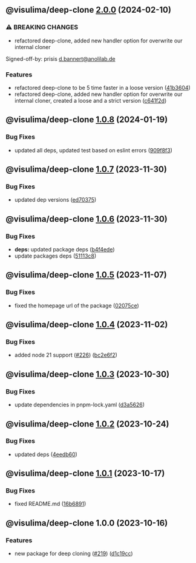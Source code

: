 ## @visulima/deep-clone [2.0.0](https://github.com/visulima/visulima/compare/@visulima/deep-clone@1.0.8...@visulima/deep-clone@2.0.0) (2024-02-10)


### ⚠ BREAKING CHANGES

* refactored deep-clone, added new handler option for overwrite our internal cloner

Signed-off-by: prisis <d.bannert@anolilab.de>

### Features

* refactored deep-clone to be 5 time faster in a loose version ([41b3604](https://github.com/visulima/visulima/commit/41b3604ad46a8021fb51fe0cabf207ed7002a231))
* refactored deep-clone, added new handler option for overwrite our internal cloner, created a loose and a strict version ([c641f2d](https://github.com/visulima/visulima/commit/c641f2dc8d07c7d25fd623a22cc4430a39fdd38d))

## @visulima/deep-clone [1.0.8](https://github.com/visulima/visulima/compare/@visulima/deep-clone@1.0.7...@visulima/deep-clone@1.0.8) (2024-01-19)


### Bug Fixes

* updated all deps, updated test based on eslint errors ([909f8f3](https://github.com/visulima/visulima/commit/909f8f384804d7ef140354ab44f867532dbc9847))

## @visulima/deep-clone [1.0.7](https://github.com/visulima/visulima/compare/@visulima/deep-clone@1.0.6...@visulima/deep-clone@1.0.7) (2023-11-30)


### Bug Fixes

* updated dep versions ([ed70375](https://github.com/visulima/visulima/commit/ed7037584477dbda4a8a6405a1104876e8a6c703))

## @visulima/deep-clone [1.0.6](https://github.com/visulima/visulima/compare/@visulima/deep-clone@1.0.5...@visulima/deep-clone@1.0.6) (2023-11-30)


### Bug Fixes

* **deps:** updated package deps ([b4f4ede](https://github.com/visulima/visulima/commit/b4f4eded7bbded62b341ade0017ab357336f3af2))
* update packages deps ([51113c8](https://github.com/visulima/visulima/commit/51113c88f608c517ebecee8f63086636722d2de2))

## @visulima/deep-clone [1.0.5](https://github.com/visulima/visulima/compare/@visulima/deep-clone@1.0.4...@visulima/deep-clone@1.0.5) (2023-11-07)


### Bug Fixes

* fixed the homepage url of the package ([02075ce](https://github.com/visulima/visulima/commit/02075ce997d62c1caf79690b32dd2f931e64bebe))

## @visulima/deep-clone [1.0.4](https://github.com/visulima/visulima/compare/@visulima/deep-clone@1.0.3...@visulima/deep-clone@1.0.4) (2023-11-02)


### Bug Fixes

* added node 21 support ([#226](https://github.com/visulima/visulima/issues/226)) ([bc2e6f2](https://github.com/visulima/visulima/commit/bc2e6f2ca6652c11c9fde8d52912492b5fcc502e))

## @visulima/deep-clone [1.0.3](https://github.com/visulima/visulima/compare/@visulima/deep-clone@1.0.2...@visulima/deep-clone@1.0.3) (2023-10-30)


### Bug Fixes

* update dependencies in pnpm-lock.yaml ([d3a5626](https://github.com/visulima/visulima/commit/d3a5626d2c751c3e14f592db62b583b28046dcc7))

## @visulima/deep-clone [1.0.2](https://github.com/visulima/visulima/compare/@visulima/deep-clone@1.0.1...@visulima/deep-clone@1.0.2) (2023-10-24)


### Bug Fixes

* updated deps ([4eedb60](https://github.com/visulima/visulima/commit/4eedb604c4f78cf331195e2c053dc72e1c6cf9ad))

## @visulima/deep-clone [1.0.1](https://github.com/visulima/visulima/compare/@visulima/deep-clone@1.0.0...@visulima/deep-clone@1.0.1) (2023-10-17)


### Bug Fixes

* fixed README.md ([16b6891](https://github.com/visulima/visulima/commit/16b6891c10cc5cdfeb571ce4ecd816d9c6d871ca))

## @visulima/deep-clone 1.0.0 (2023-10-16)


### Features

* new package for deep cloning ([#219](https://github.com/visulima/visulima/issues/219)) ([d1c19cc](https://github.com/visulima/visulima/commit/d1c19cc9e91446d928649cf2a1f69a58b832c698))
